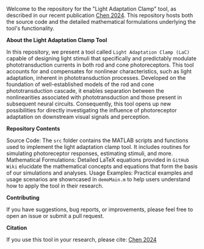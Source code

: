 Welcome to the  repository for the "Light Adaptation Clamp" tool, as described in our recent publication [Chen 2024](https://elifesciences.org/articles/93795). This repository hosts both the source code and the detailed mathematical formulations underlying the tool's functionality.

**About the Light Adaptation Clamp Tool**

In this repository, we present a  tool called `Light Adaptation Clamp (LaC)` capable of designing light stimuli that specifically and predictably modulate phototransduction currents in both rod and cone photoreceptors. This tool  accounts for and compensates for nonlinear characteristics, such as light adaptation, inherent in phototransduction processes. Developed on the foundation of well-established models of the rod and cone phototransduction cascade, it enables separation between the nonlinearities associated with phototransduction and those present in subsequent neural circuits. Consequently, this tool opens up new possibilities for directly investigating the influence of photoreceptor adaptation on downstream visual signals and perception.

**Repository Contents**

Source Code: The `src` folder contains the MATLAB scripts and functions used to implement the light adaptation clamp tool. It includes routines for simulating photoreceptor responses, estimating stimuli, and more.
Mathematical Formulations: Detailed LaTeX equations provided in `GitHub Wiki` elucidate the mathematical concepts and equations that form the basis of our simulations and analyses.
Usage Examples: Practical examples and usage scenarios are showncased in `demoMain.m` to help users understand how to apply the tool in their research.

**Contributing**

If you have suggestions, bug reports, or improvements, please feel free to open an issue or submit a pull request.

**Citation**

If you use this tool in your research, please cite: [Chen 2024](https://elifesciences.org/articles/93795)
